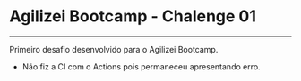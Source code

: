 # Agilizei Bootcamp - Chalenge 01
---
Primeiro desafio desenvolvido para o Agilizei Bootcamp.

* Não fiz a CI com o Actions pois permaneceu apresentando erro. 

